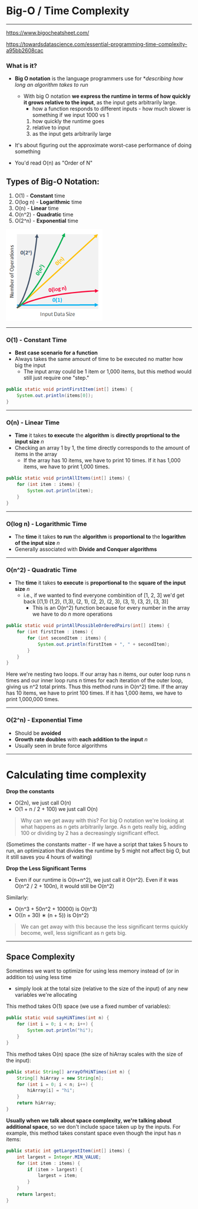 # Big-O / Time Complexity
--------
https://www.bigocheatsheet.com/

https://towardsdatascience.com/essential-programming-time-complexity-a95bb2608cac

### What is it?

-  **Big O notation** is the language programmers use for **describing how long an algorithm takes to run*
    -  With big O notation **we express the runtime in terms of how quickly it grows relative to the input**, as the input gets arbitrarily large. 
        -  how a function responds to different inputs - how much slower is something if we input 1000 vs 1
        1)  how quickly the runtime goes
        2)  relative to input
        3)  as the input gets arbitrarily large

-  It's about figuring out the approximate worst-case performance of doing something

-  You'd read O(n) as "Order of N"

## Types of Big-O Notation:

1)  O(1) - **Constant** time
2)  O(log n) - **Logarithmic** time
3)  O(n) - **Linear** time
4)  O(n^2) - **Quadratic** time
5)  O(2^n) - **Exponential** time

<img src="timeComplexityExplained.png" height="250">

---------------------

### O(1) - Constant Time
-  **Best case scenario for a function**
-  Always takes the same amount of time to be executed no matter how big the input
    -  The input array could be 1 item or 1,000 items, but this method would still just require one "step."

```java
public static void printFirstItem(int[] items) {
    System.out.println(items[0]);
}
```

----------------
### O(n) - Linear Time
- **Time** it takes **to execute** the **algorithm** is **directly proprtional to the input size** *n*
- Checking an array 1 by 1, the time directly corresponds to the amount of items in the array
    -  If the array has 10 items, we have to print 10 times. If it has 1,000 items, we have to print 1,000 times.


```java
public static void printAllItems(int[] items) {
    for (int item : items) {
        System.out.println(item);
    }
}
```

---------------
### O(log n) - Logarithmic Time
-  The **time** it takes **to run** the **algorithm** is **proportional to** the **logarithm of the input size** *n*
-  Generally associated with **Divide and Conquer algorithms**
---------------
### O(n^2) - Quadratic Time
-  The **time** it takes **to execute** is **proportional to** the **square of the input size** *n*
    -  i.e., if we wanted to find everyone combinition of [1, 2, 3] we'd get back [(1,1) (1,2), (1,3), (2, 1), (2, 2), (2, 3), (3, 1), (3, 2), (3, 3)]
        -  This is an O(n^2) function because for every number in the array we have to do *n* more operations

```java
public static void printAllPossibleOrderedPairs(int[] items) {
    for (int firstItem : items) {
        for (int secondItem : items) {
            System.out.println(firstItem + ", " + secondItem);
        }
    }
}
```
Here we're nesting two loops. If our array has n items, our outer loop runs n times and our inner loop runs n times for each iteration of the outer loop, giving us n^2 total prints. Thus this method runs in O(n^2) time. If the array has 10 items, we have to print 100 times. If it has 1,000 items, we have to print 1,000,000 times.

----------------
### O(2^n) - Exponential Time
-  Should be **avoided**
-  **Growth rate doubles** with **each addition to the input** *n*
-  Usually seen in brute force algorithms
----------------

# Calculating time complexity

**Drop the constants**
-  O(2n), we just call O(n)
-  O(1 + n / 2 + 100) we just call O(n)

>  Why can we get away with this? For big O notation we're looking at what happens as n gets arbitrarily large. As n gets really big, adding 100 or dividing by 2 has a decreasingly significant effect. 

(Sometimes the constants matter - If we have a script that takes 5 hours to run, an optimization that divides the runtime by 5 might not affect big O, but it still saves you 4 hours of waiting)

**Drop the Less Significant Terms**
- Even if our runtime is O(n+n^2), we just call it O(n^2). Even if it was O(n^2 / 2 + 100n), it would still be O(n^2)

Similarly:
-  O(n^3 + 50n^2 + 10000) is O(n^3)
-  O((n + 30) ∗ (n + 5)) is O(n^2)

>  We can get away with this because the less significant terms quickly become, well, less significant as n gets big. 

--------------------

## Space Complexity

Sometimes we want to optimize for using less memory instead of (or in addition to) using less time

-  simply look at the total size (relative to the size of the input) of any new variables we're allocating


This method takes O(1) space (we use a fixed number of variables): 

```java
public static void sayHiNTimes(int n) {
    for (int i = 0; i < n; i++) {
        System.out.println("hi");
    }
}
```
This method takes O(n) space (the size of hiArray scales with the size of the input): 

```java
public static String[] arrayOfHiNTimes(int n) {
    String[] hiArray = new String[n];
    for (int i = 0; i < n; i++) {
        hiArray[i] = "hi";
    }
    return hiArray;
}
```

**Usually when we talk about space complexity, we're talking about additional space**, so we don't include space taken up by the inputs. For example, this method takes constant space even though the input has *n* items: 

```java
public static int getLargestItem(int[] items) {
    int largest = Integer.MIN_VALUE;
    for (int item : items) {
        if (item > largest) {
            largest = item;
        }
    }
    return largest;
}
```
